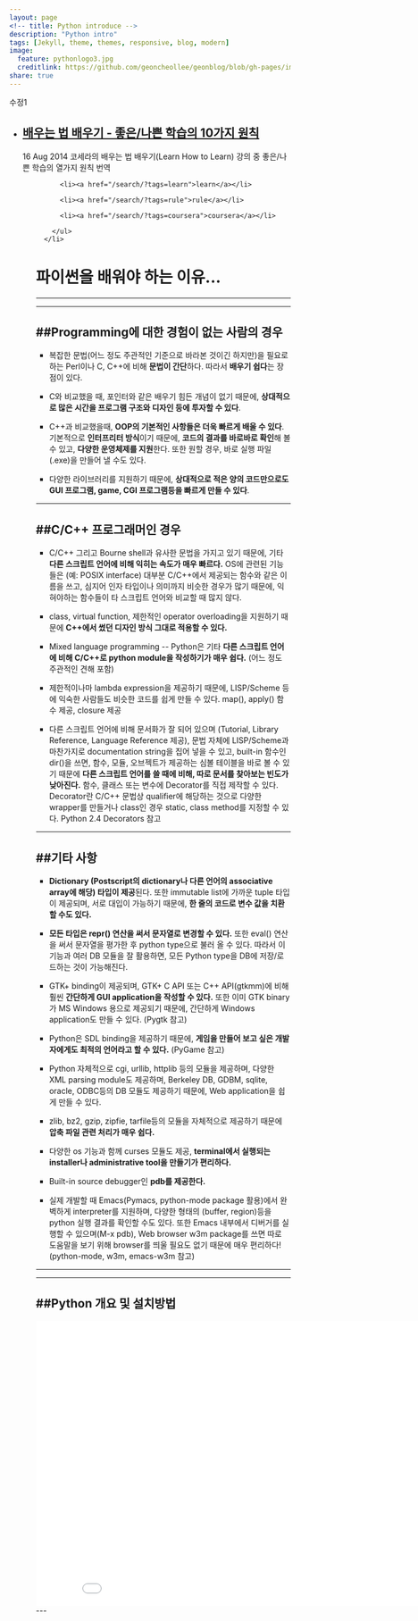 ```yaml
---
layout: page
<!-- title: Python introduce -->
description: "Python intro"
tags: [Jekyll, theme, themes, responsive, blog, modern]
image:
  feature: pythonlogo3.jpg
  creditlink: https://github.com/geoncheollee/geonblog/blob/gh-pages/images/pythonlogo2.JPG
share: true
---
```


수정1

<html>
<body>
<!-- <a href="/blog/2014/08/16/rules-of-good-bad-studying/">배우는 법 배우기 - 좋은/나쁜 학습의 10가지 원칙</a> -->
<!-- 2014-11-01-Python_start.md -->
<ul class="posts">
    <!-- This loops through the paginated posts -->
      <li>
        <h2>
          <a href="/geonblog/_posts/2014/11/01/Python_start.md/">배우는 법 배우기 - 좋은/나쁜 학습의 10가지 원칙</a>
        </h2>
        <p>
          <span class="date">16 Aug 2014</span>
          <span class="description">코세라의 배우는 법 배우기(Learn How to Learn) 강의 중 좋은/나쁜 학습의 열가지 원칙 번역</span>
        </p>
        <ul class="tags cf">
          
          <li><a href="/search/?tags=learn">learn</a></li>
          
          <li><a href="/search/?tags=rule">rule</a></li>
          
          <li><a href="/search/?tags=coursera">coursera</a></li>
          
        </ul>
      </li>
</body>
</html>

# 파이썬을 배워야 하는 이유...
---
---

##Programming에 대한 경험이 없는 사람의 경우
---

- 복잡한 문법(어느 정도 주관적인 기준으로 바라본 것이긴 하지만)을 필요로 하는 Perl이나 C, C++에 비해 **문법이 간단**하다. 따라서 **배우기 쉽다**는 장점이 있다.

- C와 비교했을 때, 포인터와 같은 배우기 힘든 개념이 없기 때문에, **상대적으로 많은 시간을 프로그램 구조와 디자인 등에 투자할 수 있다**.

- C++과 비교했을때, **OOP의 기본적인 사항들은 더욱 빠르게 배울 수 있다**.
  기본적으로 **인터프리터 방식**이기 때문에, **코드의 결과를 바로바로 확인**해 볼 수 있고, **다양한 운영체제를 지원**한다.      또한 원할 경우, 바로 실행 파일(.exe)을 만들어 낼 수도 있다.

- 다양한 라이브러리를 지원하기 때문에, **상대적으로 적은 양의 코드만으로도 GUI 프로그램, game, CGI 프로그램등을 빠르게 만들 수 있다**.

---

##C/C++ 프로그래머인 경우
---

- C/C++ 그리고 Bourne shell과 유사한 문법을 가지고 있기 때문에, 기타 **다른 스크립트 언어에 비해 익히는 속도가 매우 빠르다.**
OS에 관련된 기능들은 (예: POSIX interface) 대부분 C/C++에서 제공되는 함수와 같은 이름을 쓰고, 심지어 인자 타입이나 의미까지 비슷한 경우가 많기 때문에, 익혀야하는 함수들이 타 스크립트 언어와 비교할 때 많지 않다.

- class, virtual function, 제한적인 operator overloading을 지원하기 때문에 **C++에서 썼던 디자인 방식 그대로 적용할 수 있다.**

- Mixed language programming -- Python은 기타 **다른 스크립트 언어에 비해 C/C++로 python module을 작성하기가 매우 쉽다.** (어느 정도 주관적인 견해 포함)

- 제한적이나마 lambda expression을 제공하기 때문에, LISP/Scheme 등에 익숙한 사람들도 비슷한 코드를 쉽게 만들 수 있다. map(), apply() 함수 제공, closure 제공

- 다른 스크립트 언어에 비해 문서화가 잘 되어 있으며 (Tutorial, Library Reference, Language Reference 제공), 문법 자체에 LISP/Scheme과 마찬가지로 documentation string을 집어 넣을 수 있고, built-in 함수인 dir()을 쓰면, 함수, 모듈, 오브젝트가 제공하는 심볼 테이블을 바로 볼 수 있기 때문에 **다른 스크립트 언어를 쓸 때에 비해, 따로 문서를 찾아보는 빈도가 낮아진다.**
함수, 클래스 또는 변수에 Decorator를 직접 제작할 수 있다. Decorator란 C/C++ 문법상 qualifier에 해당하는 것으로 다양한 wrapper를 만들거나 class인 경우 static, class method를 지정할 수 있다. Python 2.4 Decorators 참고

---

##기타 사항
---

- **Dictionary (Postscript의 dictionary나 다른 언어의 associative array에 해당) 타입이 제공**된다. 또한 immutable list에 가까운 tuple 타입이 제공되며, 서로 대입이 가능하기 때문에, **한 줄의 코드로 변수 값을 치환할 수도 있다.**

- **모든 타입은 repr() 연산을 써서 문자열로 변경할 수 있다.** 또한 eval() 연산을 써서 문자열을 평가한 후 python type으로 불러 올 수 있다. 따라서 이 기능과 여러 DB 모듈을 잘 활용하면, 모든 Python type을 DB에 저장/로드하는 것이 가능해진다.

- GTK+ binding이 제공되며, GTK+ C API 또는 C++ API(gtkmm)에 비해 훨씬 **간단하게 GUI application을 작성할 수 있다.** 또한 이미 GTK binary가 MS Windows 용으로 제공되기 때문에, 간단하게 Windows application도 만들 수 있다. (Pygtk 참고)

- Python은 SDL binding을 제공하기 때문에, **게임을 만들어 보고 싶은 개발자에게도 최적의 언어라고 할 수 있다.** (PyGame 참고)

- Python 자체적으로 cgi, urllib, httplib 등의 모듈을 제공하며, 다양한 XML parsing module도 제공하며, Berkeley DB, GDBM, sqlite, oracle, ODBC등의 DB 모듈도 제공하기 때문에, Web application을 쉽게 만들 수 있다.

- zlib, bz2, gzip, zipfie, tarfile등의 모듈을 자체적으로 제공하기 때문에 **압축 파일 관련 처리가 매우 쉽다.**

- 다양한 os 기능과 함께 curses 모듈도 제공, **terminal에서 실행되는 installer나 administrative tool을 만들기가 편리하다.**

- Built-in source debugger인 **pdb를 제공한다.**

- 실제 개발할 때 Emacs(Pymacs, python-mode package 활용)에서 완벽하게 interpreter를 지원하며, 다양한 형태의 (buffer, region)등을 python 실행 결과를 확인할 수도 있다. 또한 Emacs 내부에서 디버거를 실행할 수 있으며(M-x pdb), Web browser w3m package를 쓰면 따로 도움말을 보기 위해 browser를 띄울 필요도 없기 때문에 매우 편리하다! (python-mode, w3m, emacs-w3m 참고)

---

---

##Python 개요 및 설치방법
---

<iframe width="854" height="510" src="//www.youtube.com/embed/obO1oUu8AK8" frameborder="0"></iframe>
---
